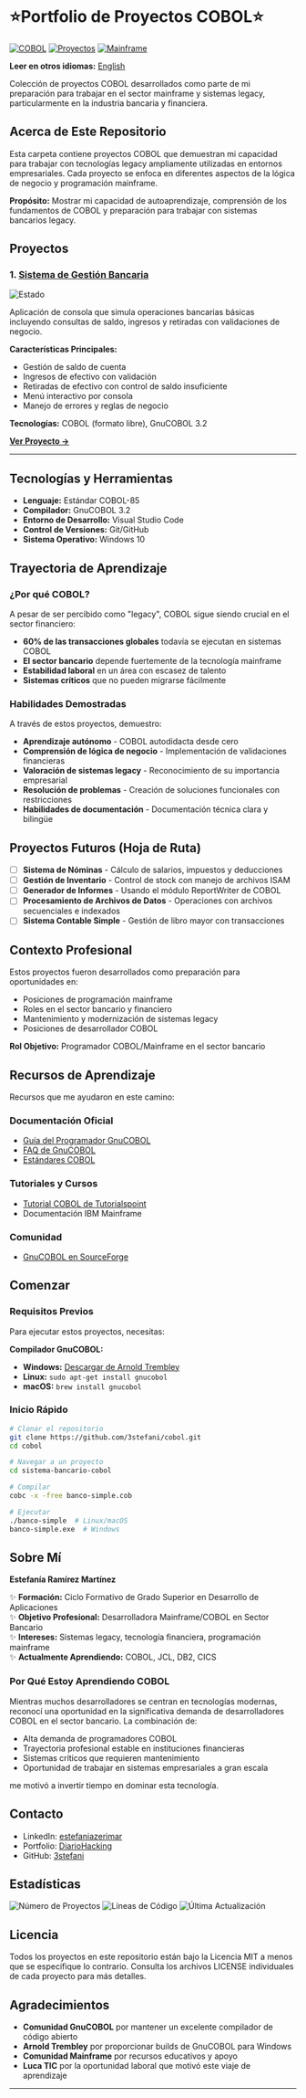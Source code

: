 # ⭐Portfolio de Proyectos COBOL⭐

[![COBOL](https://img.shields.io/badge/Lenguaje-COBOL-blue)](https://gnucobol.sourceforge.io/)
[![Proyectos](https://img.shields.io/badge/Proyectos-1-green)]()
[![Mainframe](https://img.shields.io/badge/Enfoque-Mainframe-orange)]()

**Leer en otros idiomas:** [English](README.md)

Colección de proyectos COBOL desarrollados como parte de mi preparación para trabajar en el sector mainframe y sistemas legacy, particularmente en la industria bancaria y financiera.

## Acerca de Este Repositorio

Esta carpeta contiene proyectos COBOL que demuestran mi capacidad para trabajar con tecnologías legacy ampliamente utilizadas en entornos empresariales. Cada proyecto se enfoca en diferentes aspectos de la lógica de negocio y programación mainframe.

**Propósito:** Mostrar mi capacidad de autoaprendizaje, comprensión de los fundamentos de COBOL y preparación para trabajar con sistemas bancarios legacy.

## Proyectos

### 1. [Sistema de Gestión Bancaria](sistema-bancario-cobol/)
![Estado](https://img.shields.io/badge/estado-completado-success)

Aplicación de consola que simula operaciones bancarias básicas incluyendo consultas de saldo, ingresos y retiradas con validaciones de negocio.

**Características Principales:**
- Gestión de saldo de cuenta
- Ingresos de efectivo con validación
- Retiradas de efectivo con control de saldo insuficiente
- Menú interactivo por consola
- Manejo de errores y reglas de negocio

**Tecnologías:** COBOL (formato libre), GnuCOBOL 3.2

**[Ver Proyecto →](sistema-bancario-cobol/README.es.md)**

---

## Tecnologías y Herramientas

- **Lenguaje:** Estándar COBOL-85
- **Compilador:** GnuCOBOL 3.2
- **Entorno de Desarrollo:** Visual Studio Code
- **Control de Versiones:** Git/GitHub
- **Sistema Operativo:** Windows 10

## Trayectoria de Aprendizaje

### ¿Por qué COBOL?

A pesar de ser percibido como "legacy", COBOL sigue siendo crucial en el sector financiero:

- **60% de las transacciones globales** todavía se ejecutan en sistemas COBOL
- **El sector bancario** depende fuertemente de la tecnología mainframe
- **Estabilidad laboral** en un área con escasez de talento
- **Sistemas críticos** que no pueden migrarse fácilmente

### Habilidades Demostradas

A través de estos proyectos, demuestro:

- **Aprendizaje autónomo** - COBOL autodidacta desde cero
- **Comprensión de lógica de negocio** - Implementación de validaciones financieras
- **Valoración de sistemas legacy** - Reconocimiento de su importancia empresarial
- **Resolución de problemas** - Creación de soluciones funcionales con restricciones
- **Habilidades de documentación** - Documentación técnica clara y bilingüe

## Proyectos Futuros (Hoja de Ruta)

- [ ] **Sistema de Nóminas** - Cálculo de salarios, impuestos y deducciones
- [ ] **Gestión de Inventario** - Control de stock con manejo de archivos ISAM
- [ ] **Generador de Informes** - Usando el módulo ReportWriter de COBOL
- [ ] **Procesamiento de Archivos de Datos** - Operaciones con archivos secuenciales e indexados
- [ ] **Sistema Contable Simple** - Gestión de libro mayor con transacciones

## Contexto Profesional

Estos proyectos fueron desarrollados como preparación para oportunidades en:

- Posiciones de programación mainframe
- Roles en el sector bancario y financiero
- Mantenimiento y modernización de sistemas legacy
- Posiciones de desarrollador COBOL

**Rol Objetivo:** Programador COBOL/Mainframe en el sector bancario

## Recursos de Aprendizaje

Recursos que me ayudaron en este camino:

### Documentación Oficial
- [Guía del Programador GnuCOBOL](https://gnucobol.sourceforge.io/guides.html)
- [FAQ de GnuCOBOL](https://gnucobol.sourceforge.io/faq/index.html)
- [Estándares COBOL](https://www.iso.org/standard/51416.html)

### Tutoriales y Cursos
- [Tutorial COBOL de Tutorialspoint](https://www.tutorialspoint.com/cobol/index.htm)
- Documentación IBM Mainframe

### Comunidad
- [GnuCOBOL en SourceForge](https://sourceforge.net/projects/gnucobol/)

## Comenzar

### Requisitos Previos

Para ejecutar estos proyectos, necesitas:

**Compilador GnuCOBOL:**
- **Windows:** [Descargar de Arnold Trembley](https://www.arnoldtrembley.com/GnuCOBOL.htm)
- **Linux:** `sudo apt-get install gnucobol`
- **macOS:** `brew install gnucobol`

### Inicio Rápido

```bash
# Clonar el repositorio
git clone https://github.com/3stefani/cobol.git
cd cobol

# Navegar a un proyecto
cd sistema-bancario-cobol

# Compilar
cobc -x -free banco-simple.cob

# Ejecutar
./banco-simple  # Linux/macOS
banco-simple.exe  # Windows
```

## Sobre Mí

**Estefanía Ramírez Martínez**

✨ **Formación:** Ciclo Formativo de Grado Superior en Desarrollo de Aplicaciones  
✨ **Objetivo Profesional:** Desarrolladora Mainframe/COBOL en Sector Bancario  
✨ **Intereses:** Sistemas legacy, tecnología financiera, programación mainframe  
✨ **Actualmente Aprendiendo:** COBOL, JCL, DB2, CICS

### Por Qué Estoy Aprendiendo COBOL

Mientras muchos desarrolladores se centran en tecnologías modernas, reconocí una oportunidad en la significativa demanda de desarrolladores COBOL en el sector bancario. La combinación de:

- Alta demanda de programadores COBOL
- Trayectoria profesional estable en instituciones financieras
- Sistemas críticos que requieren mantenimiento
- Oportunidad de trabajar en sistemas empresariales a gran escala

me motivó a invertir tiempo en dominar esta tecnología.

## Contacto

- LinkedIn: [estefaniazerimar](https://www.linkedin.com/in/estefaniazerimar/)
- Portfolio: [DiarioHacking](https://diariohacking.com/)
- GitHub: [3stefani](https://github.com/3stefani)

## Estadísticas

![Número de Proyectos](https://img.shields.io/badge/Proyectos-1-blue)
![Líneas de Código](https://img.shields.io/badge/L%C3%ADneas%20Totales-127-green)
![Última Actualización](https://img.shields.io/badge/%C3%9Altima%20Actualizaci%C3%B3n-Octubre%202024-orange)

## Licencia

Todos los proyectos en este repositorio están bajo la Licencia MIT a menos que se especifique lo contrario. Consulta los archivos LICENSE individuales de cada proyecto para más detalles.

## Agradecimientos

- **Comunidad GnuCOBOL** por mantener un excelente compilador de código abierto
- **Arnold Trembley** por proporcionar builds de GnuCOBOL para Windows
- **Comunidad Mainframe** por recursos educativos y apoyo
- **Luca TIC** por la oportunidad laboral que motivó este viaje de aprendizaje


---

